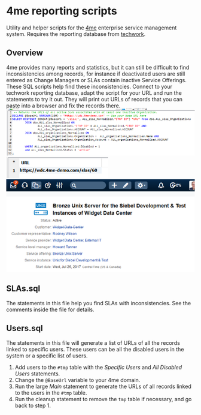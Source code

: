 # 4me reporting scripts
Utility and helper scripts for the [4me](https://4me.com) enterprise service management system.
Requires the reporting database from [techwork](https://www.techwork.at).

## Overview
4me provides many reports and statistics, but it can still be difficult to find inconsistencies among records, for instance if deactivated users are still entered as Change Managers or SLAs contain inactive Service Offerings.
These SQL scripts help find these inconsistencies.
Connect to your techwork reporting database, adapt the script for your URL and run the statements to try it out. They will print out URLs of records that you  can paste into a browser and fix the records there.
![](query.png )
![](result.png )
![](browser.png ) 


## SLAs.sql
The statements in this file help you find SLAs with inconsistencies. See the comments inside the file for details.

## Users.sql
The statements in this file will generate a list of URLs of all the records linked to specific users. These users can be all the disabled users in the system or a specific list of users.

1. Add users to the ``#tmp`` table with the *Specific Users* and *All Disabled Users* statements.
2. Change the ``@BaseUrl`` variable to your 4me domain.
3. Run the large *Main* statement to generate the URLs of all records linked to the users in the ``#tmp`` table.
4. Run the cleanup statement to remove the ``tmp`` table if necessary, and go back to step 1.
